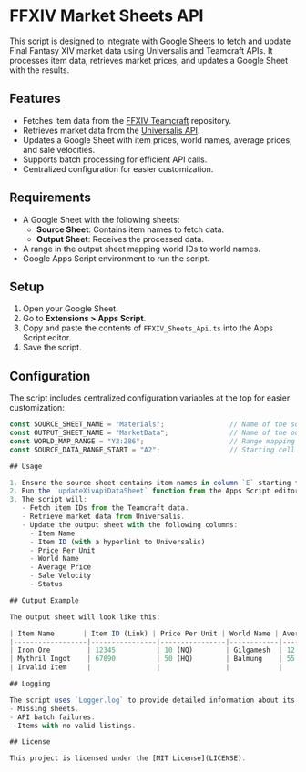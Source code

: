 # FFXIV Market Sheets API

This script is designed to integrate with Google Sheets to fetch and update Final Fantasy XIV market data using Universalis and Teamcraft APIs. It processes item data, retrieves market prices, and updates a Google Sheet with the results.

## Features

- Fetches item data from the [FFXIV Teamcraft](https://github.com/ffxiv-teamcraft/ffxiv-teamcraft) repository.
- Retrieves market data from the [Universalis API](https://universalis.app/).
- Updates a Google Sheet with item prices, world names, average prices, and sale velocities.
- Supports batch processing for efficient API calls.
- Centralized configuration for easier customization.

## Requirements

- A Google Sheet with the following sheets:
  - **Source Sheet**: Contains item names to fetch data.
  - **Output Sheet**: Receives the processed data.
- A range in the output sheet mapping world IDs to world names.
- Google Apps Script environment to run the script.

## Setup

1. Open your Google Sheet.
2. Go to **Extensions > Apps Script**.
3. Copy and paste the contents of `FFXIV_Sheets_Api.ts` into the Apps Script editor.
4. Save the script.

## Configuration

The script includes centralized configuration variables at the top for easier customization:

```typescript
const SOURCE_SHEET_NAME = "Materials";                // Name of the source sheet
const OUTPUT_SHEET_NAME = "MarketData";               // Name of the output sheet
const WORLD_MAP_RANGE = "Y2:Z86";                     // Range mapping world IDs to names
const SOURCE_DATA_RANGE_START = "A2";                 // Starting cell for source data

## Usage

1. Ensure the source sheet contains item names in column `E` starting from row `5`.
2. Run the `updateXivApiDataSheet` function from the Apps Script editor or set up a trigger to run it periodically.
3. The script will:
   - Fetch item IDs from the Teamcraft data.
   - Retrieve market data from Universalis.
   - Update the output sheet with the following columns:
     - Item Name
     - Item ID (with a hyperlink to Universalis)
     - Price Per Unit
     - World Name
     - Average Price
     - Sale Velocity
     - Status

## Output Example

The output sheet will look like this:

| Item Name       | Item ID (Link) | Price Per Unit | World Name | Average Price | Sale Velocity | Status       |
|------------------|----------------|----------------|------------|---------------|---------------|--------------|
| Iron Ore         | 12345          | 10 (NQ)        | Gilgamesh  | 12            | 5             | ✅ Success    |
| Mythril Ingot    | 67890          | 50 (HQ)        | Balmung    | 55            | 2             | ✅ Success    |
| Invalid Item     |                |                |            |               |               | ❌ Error in Name or ID |

## Logging

The script uses `Logger.log` to provide detailed information about its execution, including:
- Missing sheets.
- API batch failures.
- Items with no valid listings.

## License

This project is licensed under the [MIT License](LICENSE).
